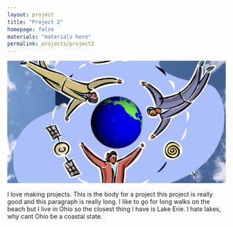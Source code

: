 ```yaml
---
layout: project
title: "Project 2"
homepage: false
materials: "materials here"
permalink: projects/project2
---
```


![Alt text for the image](/projects/images/CloudVideo1.png)
<!--more-->

I love making projects. This is the body for a project this project is really good and this paragraph is really long. I like to go for long walks on the beach but I live in Ohio so the closest thing I have is Lake Erie. I hate lakes, why cant Ohio be a coastal state.